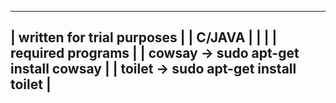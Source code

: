 -----------------------------------------------------
| written for trial purposes                         |
| C/JAVA                                             |
|                                                    |
| required programs                                  |
| cowsay -> sudo apt-get install cowsay              |
| toilet -> sudo apt-get install toilet              |
------------------------------------------------------
